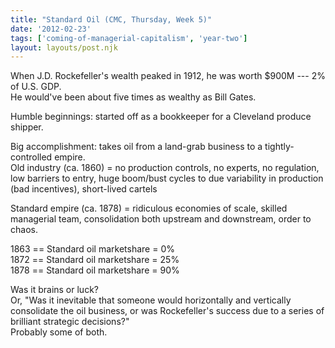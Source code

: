 ```yaml
---
title: "Standard Oil (CMC, Thursday, Week 5)"
date: '2012-02-23'
tags: ['coming-of-managerial-capitalism', 'year-two']
layout: layouts/post.njk
---
```


When J.D. Rockefeller's wealth peaked in 1912, he was worth $900M --- 2% of U.S. GDP.\
He would've been about five times as wealthy as Bill Gates.

Humble beginnings: started off as a bookkeeper for a Cleveland produce shipper.

Big accomplishment: takes oil from a land-grab business to a tightly-controlled empire.\
Old industry (ca. 1860) = no production controls, no experts, no regulation, low barriers to entry, huge boom/bust cycles to due variability in production (bad incentives), short-lived cartels

Standard empire (ca. 1878) = ridiculous economies of scale, skilled managerial team, consolidation both upstream and downstream, order to chaos.

1863 == Standard oil marketshare = 0%\
1872 == Standard oil marketshare = 25%\
1878 == Standard oil marketshare = 90%

Was it brains or luck?\
Or, "Was it inevitable that someone would horizontally and vertically consolidate the oil business, or was Rockefeller's success due to a series of brilliant strategic decisions?"\
Probably some of both.
